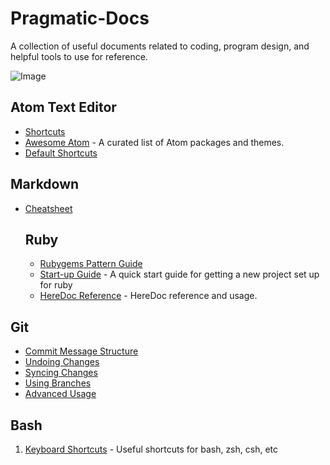 # Pragmatic-Docs
A collection of useful documents related to coding, program design, and helpful tools to use for reference.

![Image](https://i.pinimg.com/originals/d7/9f/87/d79f8738e3338455eff509523cc8bcb5.png)

## Atom Text Editor

- [Shortcuts](https://github.com/nwinkler/atom-keyboard-shortcuts)
- [Awesome Atom](https://github.com/mehcode/awesome-atom) - A curated list of Atom packages and themes.
- [Default Shortcuts](https://github.com/Zagonine/atom-shortcuts)


## Markdown

- [Cheatsheet](https://github.com/adam-p/markdown-here/wiki/Markdown-Cheatsheet#tables)



  ## Ruby

  -  [Rubygems Pattern Guide](https://guides.rubygems.org/patterns/)
  -  [Start-up Guide](https://guides.rubygems.org/patterns/) - A quick start guide for getting a new project set up for ruby
  -  [HereDoc Reference](https://en.wikipedia.org/wiki/Here_document#Ruby) - HereDoc reference and usage.

## Git

- [Commit Message Structure](https://www.conventionalcommits.org/en/v1.0.0/)
- [Undoing Changes](https://www.atlassian.com/git/tutorials/undoing-changes)
- [Syncing Changes](https://www.atlassian.com/git/tutorials/syncing)
- [Using Branches](https://www.atlassian.com/git/tutorials/using-branches)
- [Advanced Usage](https://www.atlassian.com/git/tutorials/advanced-overview)



## Bash

1. [Keyboard Shortcuts](https://www.techrepublic.com/article/keyboard-shortcuts-in-bash-and-zsh/) - Useful shortcuts for bash, zsh, csh, etc
